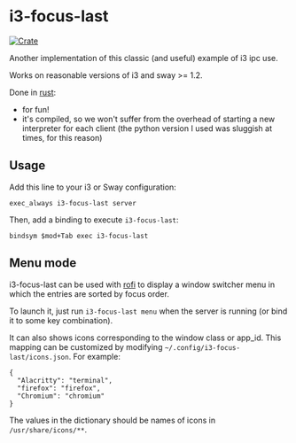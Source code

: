 i3-focus-last
=============

[![Crate](https://meritbadge.herokuapp.com/i3-focus-last)](https://crates.io/crates/i3-focus-last)

Another implementation of this classic (and useful) example of i3 ipc use.

Works on reasonable versions of i3 and sway >= 1.2.

Done in [rust](https://www.rust-lang.org):

* for fun!
* it's compiled, so we won't suffer from the overhead of starting a new
  interpreter for each client (the python version I used was sluggish at
  times, for this reason)

Usage
-----

Add this line to your i3 or Sway configuration:

```
exec_always i3-focus-last server
```

Then, add a binding to execute `i3-focus-last`:

```
bindsym $mod+Tab exec i3-focus-last
```

Menu mode
---------

i3-focus-last can be used with [rofi](https://github.com/davatorium/rofi) to display a window switcher menu in which the entries are sorted by focus order.

To launch it, just run `i3-focus-last menu` when the server is running (or bind it to some key combination).

It can also shows icons corresponding to the window class or app_id. This mapping can be customized by modifying `~/.config/i3-focus-last/icons.json`. For example:

```
{
  "Alacritty": "terminal",
  "firefox": "firefox",
  "Chromium": "chromium"
}
```

The values in the dictionary should be names of icons in `/usr/share/icons/**`.
